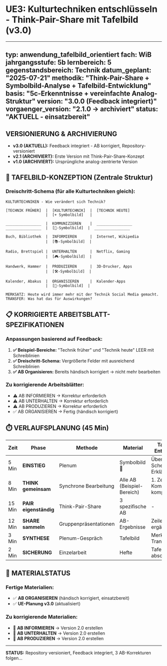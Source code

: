 # UE3: Kulturtechniken entschlüsseln - Think-Pair-Share mit Tafelbild (v3.0)

---
typ: anwendung_tafelbild_orientiert
fach: WiB
jahrgangsstufe: 5b
lernbereich: 5
gegenstandsbereich: Technik
datum_geplant: "2025-07-21"
methodik: "Think-Pair-Share + Symbolbild-Analyse + Tafelbild-Entwicklung"
basis: "5c-Erkenntnisse + vereinfachte Analog-Struktur"
version: "3.0.0 (Feedback integriert)"
vorgaenger_version: "2.1.0 → archiviert"
status: "AKTUELL - einsatzbereit"
---

## **VERSIONIERUNG & ARCHIVIERUNG**
- **v3.0 (AKTUELL):** Feedback integriert - AB korrigiert, Repository-versioniert
- **v2.1 (ARCHIVIERT):** Erste Version mit Think-Pair-Share-Konzept
- **v1.0 (ARCHIVIERT):** Ursprüngliche analog-zentrierte Version

## **🎯 TAFELBILD-KONZEPTION (Zentrale Struktur)**

### **Dreischritt-Schema (für alle Kulturtechniken gleich):**
```
KULTURTECHNIKEN - Wie verändert sich Technik?

[TECHNIK FRÜHER]  |  [KULTURTECHNIK]  |  [TECHNIK HEUTE]
                  |  [+ Symbolbild]   |

________________  |  KOMMUNIZIEREN    |  ________________
________________  |  [💬-Symbolbild]  |  ________________

Buch, Bibliothek  |  INFORMIEREN      |  Internet, Wikipedia
                  |  [📚-Symbolbild]  |

Radio, Brettspiel |  UNTERHALTEN      |  Netflix, Gaming
                  |  [🎮-Symbolbild]  |

Handwerk, Hammer  |  PRODUZIEREN      |  3D-Drucker, Apps
                  |  [🛠️-Symbolbild]  |

Kalender, Abakus  |  ORGANISIEREN     |  Kalender-Apps
                  |  [📅-Symbolbild]  |

MERKSATZ: Heute wird immer mehr mit der Technik Social Media gemacht.
TRANSFER: Was hat das für Auswirkungen?
```

## **📋 KORRIGIERTE ARBEITSBLATT-SPEZIFIKATIONEN**

### **Anpassungen basierend auf Feedback:**
1. **✅ Beispiel-Bereiche:** "Technik früher" und "Technik heute" LEER mit Schreiblinien
2. **✅ Dreischritt-Schema:** Vergrößerte Felder mit ausreichend Schreiblinien
3. **✅ AB Organisieren:** Bereits händisch korrigiert → nicht mehr bearbeiten

### **Zu korrigierende Arbeitsblätter:**
- ⚠️ AB INFORMIEREN → Korrektur erforderlich
- ⚠️ AB UNTERHALTEN → Korrektur erforderlich  
- ⚠️ AB PRODUZIEREN → Korrektur erforderlich
- ✅ AB ORGANISIEREN → Fertig (händisch korrigiert)

## **⏱️ VERLAUFSPLANUNG (45 Min)**

| Zeit | Phase | Methode | Material | Tafelbild-Entwicklung |
|------|-------|---------|----------|----------------------|
| 5 Min | **EINSTIEG** | Plenum | Symbolbild 💬 | Überschrift + Schema-Erklärung |
| 8 Min | **THINK gemeinsam** | Synchrone Bearbeitung | Alle AB (Beispiel-Bereich) | 1. Zeile: Kommunizieren komplett |
| 15 Min | **PAIR eigenständig** | Think-Pair-Share | 3 spezifische AB | - |
| 12 Min | **SHARE sammeln** | Gruppenpräsentationen | AB-Ergebnisse | Zeilen 2-4 ergänzen |
| 3 Min | **SYNTHESE** | Plenum-Gespräch | Tafelbild | Merksatz + Transfer-Frage |
| 2 Min | **SICHERUNG** | Einzelarbeit | Hefte | Tafelbild abschreiben |

## **📝 MATERIALSTATUS**

### **Fertige Materialien:**
- ✅ **AB ORGANISIEREN** (händisch korrigiert, einsatzbereit)
- ✅ **UE-Planung v3.0** (aktualisiert)

### **Zu korrigierende Materialien:**
- 🔄 **AB INFORMIEREN** → Version 2.0 erstellen
- 🔄 **AB UNTERHALTEN** → Version 2.0 erstellen  
- 🔄 **AB PRODUZIEREN** → Version 2.0 erstellen

---

**STATUS:** Repository versioniert, Feedback integriert, 3 AB-Korrekturen folgen...